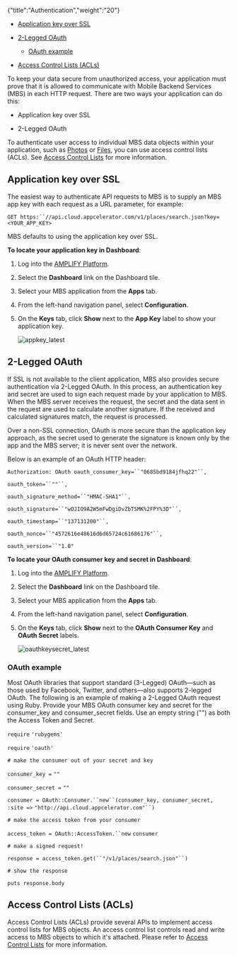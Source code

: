 {"title":"Authentication","weight":"20"}

* [Application key over SSL](#application-key-over-ssl)

* [2-Legged OAuth](#2-legged-oauth)

    * [OAuth example](#oauth-example)

* [Access Control Lists (ACLs)](#access-control-lists-acls)

To keep your data secure from unauthorized access, your application must prove that it is allowed to communicate with Mobile Backend Services (MBS) in each HTTP request. There are two ways your application can do this:

* Application key over SSL

* 2-Legged OAuth

To authenticate user access to individual MBS data objects within your application, such as [Photos](/arrowdb/latest/#!/api/Photos) or [Files](/arrowdb/latest/#!/api/Files), you can use access control lists (ACLs). See [Access Control Lists](/arrowdb/latest/#!/api/ACLs) for more information.

## Application key over SSL

The easiest way to authenticate API requests to MBS is to supply an MBS app key with each request as a URL parameter, for example:

`GET https:``//api.cloud.appcelerator.com/v1/places/search.json?key=<YOUR_APP_KEY>`

MBS defaults to using the application key over SSL.

**To locate your application key in Dashboard**:

1. Log into the [AMPLIFY Platform](https://platform.axway.com/).

2. Select the **Dashboard** link on the Dashboard tile.

3. Select your MBS application from the **Apps** tab.

4. From the left-hand navigation panel, select **Configuration**.

5. On the **Keys** tab, click **Show** next to the **App Key** label to show your application key.

    ![appkey_latest](/Images/appc/download/attachments/49153754/appkey_latest.png)

## 2-Legged OAuth

If SSL is not available to the client application, MBS also provides secure authentication via 2-Legged OAuth. In this process, an authentication key and secret are used to sign each request made by your application to MBS. When the MBS server receives the request, the secret and the data sent in the request are used to calculate another signature. If the received and calculated signatures match, the request is processed.

Over a non-SSL connection, OAuth is more secure than the application key approach, as the secret used to generate the signature is known only by the app and the MBS server; it is never sent over the network.

Below is an example of an OAuth HTTP header:

`Authorization: OAuth oauth_consumer_key=``"0685bd9184jfhq22"``,`

`oauth_token=``""``,`

`oauth_signature_method=``"HMAC-SHA1"``,`

`oauth_signature=``"wOJIO9A2W5mFwDgiDvZbTSMK%2FPY%3D"``,`

`oauth_timestamp=``"137131200"``,`

`oauth_nonce=``"4572616e48616d6d65724c61686176"``,`

`oauth_version=``"1.0"`

**To locate your OAuth consumer key and secret in Dashboard**:

1. Log into the [AMPLIFY Platform](https://platform.axway.com/).

2. Select the **Dashboard** link on the Dashboard tile.

3. Select your MBS application from the **Apps** tab.

4. From the left-hand navigation panel, select **Configuration**.

5. On the **Keys** tab, click **Show** next to the **OAuth Consumer Key** and **OAuth Secret** labels.

    ![oauthkeysecret_latest](/Images/appc/download/attachments/49153754/oauthkeysecret_latest.png)

### OAuth example

Most OAuth libraries that support standard (3-Legged) OAuth—such as those used by Facebook, Twitter, and others—also supports 2-legged OAuth. The following is an example of making a 2-Legged OAuth request using Ruby. Provide your MBS OAuth consumer key and secret for the consumer\_key and consumer\_secret fields. Use an empty string ("") as both the Access Token and Secret.

`require` `'rubygems'`

`require` `'oauth'`

`# make the consumer out of your secret and key`

`consumer_key =` `""`

`consumer_secret =` `""`

`consumer = OAuth::Consumer.``new``(consumer_key, consumer_secret, :site =>` `"http://api.cloud.appcelerator.com"``)`

`# make the access token from your consumer`

`access_token = OAuth::AccessToken.``new` `consumer`

`# make a signed request!`

`response = access_token.get(``"/v1/places/search.json"``)`

`# show the response`

`puts response.body`

## Access Control Lists (ACLs)

Access Control Lists (ACLs) provide several APIs to implement access control lists for MBS objects. An access control list controls read and write access to MBS objects to which it's attached. Please refer to [Access Control Lists](/arrowdb/latest/#!/api/ACLs) for more information.
